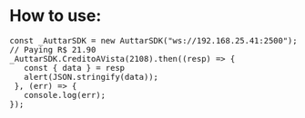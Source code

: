 <h1>How to use:</h1>
<pre>
const _AuttarSDK = new AuttarSDK("ws://192.168.25.41:2500");
// Paying R$ 21.90 
_AuttarSDK.CreditoAVista(2108).then((resp) => {
   const { data } = resp
   alert(JSON.stringify(data));
 }, (err) => {
   console.log(err);
});
</pre>
